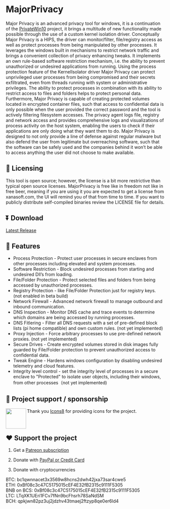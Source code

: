 # MajorPrivacy
Major Privacy is an advanced privacy tool for windows, it is a continuation of the [PrivateWin10](https://github.com/DavidXanatos/priv10) project, it brings a multitude of new functionality made possible through the use of a custom kernel isolation driver. Conceptually Major Privacy is a HIPS, the driver can monitor/filter, file/registry access as well as protect processes from being manipulated by other processes. It leverages the windows built in mechanisms to restrict network traffic and brings a convenient collection of privacy enhancing tweaks. It implements an own rule-based software restriction mechanism, i.e. the ability to prevent unauthorized or undesired applications from running. Using the process protection feature of the KernelIsolator driver Major Privacy can protect unprivileged user processes from being compromised and their secrets exfiltrated, even from threads running with system or administrative privileges. The ability to protect processes in combination with its ability to restrict access to files and folders helps to protect personal data. Furthermore, Major Privacy is capable of creating protected volumes located in encrypted container files, such that access to confidential data is only possible when the user provided the correct password and the tool is actively filtering filesystem accesses. The privacy agent logs file, registry and network access and provides comprehensive logs and visualizations of process activity on the host system, enabling the users to check if their applications are only doing what they want them to do. Major Privacy is designed to not only provide a line of defense against regular malware but also defend the user from legitimate but overreaching software, such that the software can be safely used and the companies behind it won’t be able to access anything the user did not choose to make available.

## 🤝 Licensing 
This tool is open source; however, the license is a bit more restrictive than typical open source licenses. 
MajorPrivacy is free like in freedom not like in free beer, meaning if you are using it you are expected to get a license from xanasoft.com, the UI will remind you of that from time to time.
If you want to publicly distribute self-compiled binaries review the LICENSE file for details.

## ⏬ Download

[Latest Release](https://github.com/xanasoft/MajorPrivacy/releases/latest)

## 🚀 Features

* Process Protection - Protect user processes in secure enclaves from other processes including elevated and system processes.
* Software Restriction - Block undesired processes from starting and undesired Dll’s from loading.
* File/Folder Protection - Protect selected files and folders from being accessed by unauthorized processes.
* Registry Protection - like File/Folder Protection just for registry keys. (not enabled in beta build)
* Network Firewall - Advanced network firewall to manage outbound and inbound communication.
* DNS Inspection - Monitor DNS cache and trace events to determine which domains are being accessed by running processes.
* DNS Fitlering - Filter all DNS requests with a set of pre-defined block lists (pi home compatible) and own custom rules. (not yet implemented)
* Proxy Injection - Force arbitrary processes to use pre-defined network proxies. (not yet implemented)
* Secure Drives - Create encrypted volumes stored in disk images fully guarded by File/Folder protection to prevent unauthorized access to confidential data.
* Tweak Engine - Hardens windows configuration by disabling undesired telemetry and cloud features.
* Integrity level control - set the integrity level of processes in a secure enclave to "Protected" to isolate user objects, including their windows, from other processes（not yet implemented)


## 📌 Project support / sponsorship

[<img align="left" height="64" width="64" src="https://github.com/sandboxie-plus/Sandboxie/raw/master/.github/images/Icons8_logo.png">](https://icons8.de/)Thank you [Icons8](https://icons8.de/) for providing icons for the project.
<br>
<br>
<br>

## ❤️ Support the project

1. Get a [Patreon subscription](https://www.patreon.com/DavidXanatos) <br>

2. Donate with [PayPal or Credit Card](https://sandboxie-plus.com/go.php?to=donate) <br>

3. Donate with cryptocurrencies <br>

BTC: bc1qwnnacet3x3569w8hcns2dwh42jxa73sar4cwe5 <br>
ETH: 0xBf08c3c47C5175015cEF4E32fB2315c9111F5305 <br>
BNB on BCS: 0xBf08c3c47C5175015cEF4E32fB2315c9111F5305 <br>
LTC: LTqXK1UEri1FCv7fNn9bcFhsrh78SaNdSM <br>
BCH: qpkjwn82pz3uj2jdzhv43tmaej2ftzyp8qe0er6ld4 <br>
